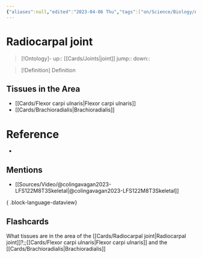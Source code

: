 ```yaml
---
{"aliases":null,"edited":"2023-04-06 Thu","tags":["on/Science/Biology/Anatomy","Uni/OMT1","Uni/LFS122","flashcards/LFS122"],"date created":"2023-04-05 Wed","dg-publish":true,"permalink":"/cards/radiocarpal-joint/","dgPassFrontmatter":true}
---
```


# Radiocarpal joint

> [!Ontology]-
> up:: [[Cards/Joints\|joint]]
> jump::
> down:: 

> [!Definition] Definition
> 

## Tissues in the Area
- [[Cards/Flexor carpi ulnaris\|Flexor carpi ulnaris]]
- [[Cards/Brachioradialis\|Brachioradialis]]

# Reference
- 

## Mentions
- [[Sources/Video/@colingavagan2023-LFS122M8T3Skeletal\|@colingavagan2023-LFS122M8T3Skeletal]]

{ .block-language-dataview}

## Flashcards
What tissues are in the area of the [[Cards/Radiocarpal joint\|Radiocarpal joint]]?;;[[Cards/Flexor carpi ulnaris\|Flexor carpi ulnaris]] and the [[Cards/Brachioradialis\|Brachioradialis]]
<!--SR:!2023-04-17,1,230-->